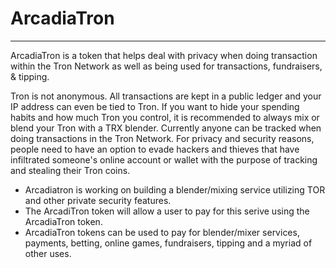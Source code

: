# ArcadiaTron
_____________
ArcadiaTron is a token that helps deal with privacy when doing transaction within the Tron Network as well as being used for transactions, fundraisers, & tipping.

Tron is not anonymous. All transactions are kept in a public ledger and your IP address can even be tied to Tron. If you want to hide your spending habits and how much Tron you control, it is recommended to always mix or blend your Tron with a TRX blender.  Currently anyone can be tracked when doing transactions in the Tron Network.  For privacy and security reasons, people need to have an option to evade hackers and thieves that have infiltrated someone's online account or wallet with the purpose of tracking and stealing their Tron coins.  
  * Arcadiatron is working on building a blender/mixing service utilizing TOR and other private security features.
  * The ArcadiTron token will allow a user to pay for this serive using the ArcadiaTron token.
  * ArcadiaTron tokens can be used to pay for blender/mixer services, payments, betting, online games, fundraisers, tipping and a myriad of other uses.  
